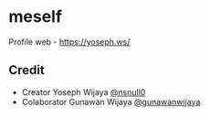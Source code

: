 # meself

Profile web - <https://yoseph.ws/>

## Credit

* Creator Yoseph Wijaya [@nsnull0](https://github.com/nsnull0)
* Colaborator Gunawan Wijaya [@gunawanwijaya](https://github.com/gunawanwijaya)
